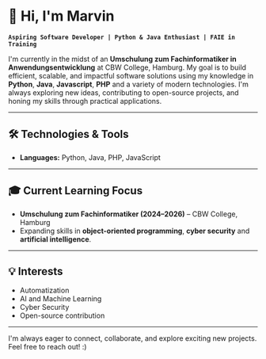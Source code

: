 

# 👋 Hi, I'm Marvin

**`Aspiring Software Developer | Python & Java Enthusiast | FAIE in Training`**

I'm currently in the midst of an **Umschulung zum Fachinformatiker in Anwendungsentwicklung** at CBW College, Hamburg. My goal is to build efficient, scalable, and impactful software solutions using my knowledge in **Python**, **Java**, **Javascript**, **PHP** and a variety of modern technologies. I'm always exploring new ideas, contributing to open-source projects, and honing my skills through practical applications.

---

## 🛠️ Technologies & Tools

- **Languages:** Python, Java, PHP, JavaScript

---

## 🎓 Current Learning Focus

- **Umschulung zum Fachinformatiker (2024–2026)** – CBW College, Hamburg
- Expanding skills in **object-oriented programming**, **cyber security** and **artificial intelligence**.

---

## 💡 Interests
- Automatization
- AI and Machine Learning
- Cyber Security
- Open-source contribution
  
---

I'm always eager to connect, collaborate, and explore exciting new projects. Feel free to reach out! :)
